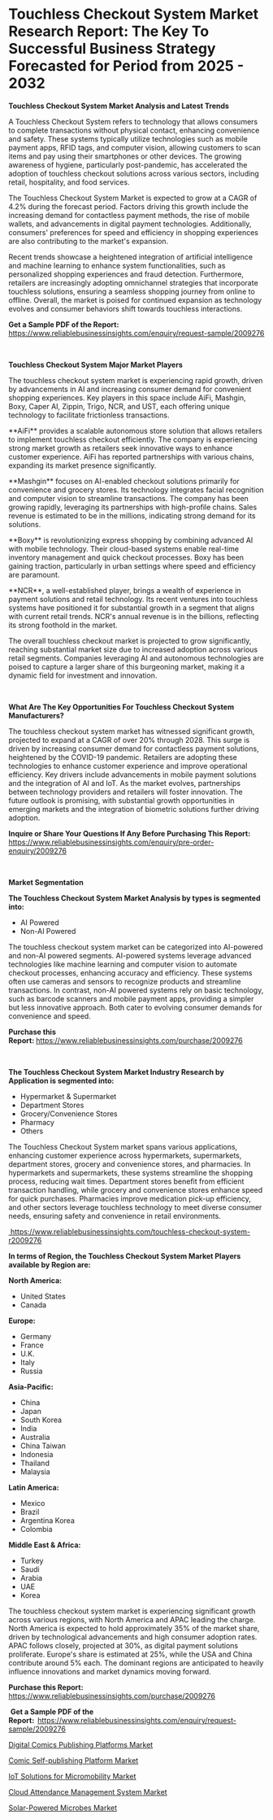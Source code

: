 <p><h1>Touchless Checkout System Market Research Report: The Key To Successful Business Strategy Forecasted for Period from 2025 - 2032</h1></p><p><strong>Touchless Checkout System Market Analysis and Latest Trends</strong></p>
<p><p>A Touchless Checkout System refers to technology that allows consumers to complete transactions without physical contact, enhancing convenience and safety. These systems typically utilize technologies such as mobile payment apps, RFID tags, and computer vision, allowing customers to scan items and pay using their smartphones or other devices. The growing awareness of hygiene, particularly post-pandemic, has accelerated the adoption of touchless checkout solutions across various sectors, including retail, hospitality, and food services.</p><p>The Touchless Checkout System Market is expected to grow at a CAGR of 4.2% during the forecast period. Factors driving this growth include the increasing demand for contactless payment methods, the rise of mobile wallets, and advancements in digital payment technologies. Additionally, consumers' preferences for speed and efficiency in shopping experiences are also contributing to the market's expansion. </p><p>Recent trends showcase a heightened integration of artificial intelligence and machine learning to enhance system functionalities, such as personalized shopping experiences and fraud detection. Furthermore, retailers are increasingly adopting omnichannel strategies that incorporate touchless solutions, ensuring a seamless shopping journey from online to offline. Overall, the market is poised for continued expansion as technology evolves and consumer behaviors shift towards touchless interactions.</p></p>
<p><strong>Get a Sample PDF of the Report:&nbsp;</strong> <a href="https://www.reliablebusinessinsights.com/enquiry/request-sample/2009276?utm_campaign=1877&utm_medium=2&utm_source=Github&utm_content=ia&utm_term=11032025&utm_id=touchless-checkout-system">https://www.reliablebusinessinsights.com/enquiry/request-sample/2009276</a></p>
<p>&nbsp;</p>
<p><strong>Touchless Checkout System Major Market Players</strong></p>
<p><p>The touchless checkout system market is experiencing rapid growth, driven by advancements in AI and increasing consumer demand for convenient shopping experiences. Key players in this space include AiFi, Mashgin, Boxy, Caper AI, Zippin, Trigo, NCR, and UST, each offering unique technology to facilitate frictionless transactions.</p><p>**AiFi** provides a scalable autonomous store solution that allows retailers to implement touchless checkout efficiently. The company is experiencing strong market growth as retailers seek innovative ways to enhance customer experience. AiFi has reported partnerships with various chains, expanding its market presence significantly.</p><p>**Mashgin** focuses on AI-enabled checkout solutions primarily for convenience and grocery stores. Its technology integrates facial recognition and computer vision to streamline transactions. The company has been growing rapidly, leveraging its partnerships with high-profile chains. Sales revenue is estimated to be in the millions, indicating strong demand for its solutions.</p><p>**Boxy** is revolutionizing express shopping by combining advanced AI with mobile technology. Their cloud-based systems enable real-time inventory management and quick checkout processes. Boxy has been gaining traction, particularly in urban settings where speed and efficiency are paramount.</p><p>**NCR**, a well-established player, brings a wealth of experience in payment solutions and retail technology. Its recent ventures into touchless systems have positioned it for substantial growth in a segment that aligns with current retail trends. NCR's annual revenue is in the billions, reflecting its strong foothold in the market.</p><p>The overall touchless checkout market is projected to grow significantly, reaching substantial market size due to increased adoption across various retail segments. Companies leveraging AI and autonomous technologies are poised to capture a larger share of this burgeoning market, making it a dynamic field for investment and innovation.</p></p>
<p>&nbsp;</p>
<p><strong>What Are The Key Opportunities For Touchless Checkout System Manufacturers?</strong></p>
<p><p>The touchless checkout system market has witnessed significant growth, projected to expand at a CAGR of over 20% through 2028. This surge is driven by increasing consumer demand for contactless payment solutions, heightened by the COVID-19 pandemic. Retailers are adopting these technologies to enhance customer experience and improve operational efficiency. Key drivers include advancements in mobile payment solutions and the integration of AI and IoT. As the market evolves, partnerships between technology providers and retailers will foster innovation. The future outlook is promising, with substantial growth opportunities in emerging markets and the integration of biometric solutions further driving adoption.</p></p>
<p><strong>Inquire or Share Your Questions If Any Before Purchasing This Report:</strong> <a href="https://www.reliablebusinessinsights.com/enquiry/pre-order-enquiry/2009276?utm_campaign=1877&utm_medium=2&utm_source=Github&utm_content=ia&utm_term=11032025&utm_id=touchless-checkout-system">https://www.reliablebusinessinsights.com/enquiry/pre-order-enquiry/2009276</a></p>
<p>&nbsp;</p>
<p><strong>Market Segmentation</strong></p>
<p><strong>The Touchless Checkout System Market Analysis by types is segmented into:</strong></p>
<p><ul><li>AI Powered</li><li>Non-AI Powered</li></ul></p>
<p><p>The touchless checkout system market can be categorized into AI-powered and non-AI powered segments. AI-powered systems leverage advanced technologies like machine learning and computer vision to automate checkout processes, enhancing accuracy and efficiency. These systems often use cameras and sensors to recognize products and streamline transactions. In contrast, non-AI powered systems rely on basic technology, such as barcode scanners and mobile payment apps, providing a simpler but less innovative approach. Both cater to evolving consumer demands for convenience and speed.</p></p>
<p><strong>Purchase this Report:&nbsp;</strong><a href="https://www.reliablebusinessinsights.com/purchase/2009276?utm_campaign=1877&utm_medium=2&utm_source=Github&utm_content=ia&utm_term=11032025&utm_id=touchless-checkout-system">https://www.reliablebusinessinsights.com/purchase/2009276</a></p>
<p>&nbsp;</p>
<p><strong>The Touchless Checkout System Market Industry Research by Application is segmented into:</strong></p>
<p><ul><li>Hypermarket & Supermarket</li><li>Department Stores</li><li>Grocery/Convenience Stores</li><li>Pharmacy</li><li>Others</li></ul></p>
<p><p>The Touchless Checkout System market spans various applications, enhancing customer experience across hypermarkets, supermarkets, department stores, grocery and convenience stores, and pharmacies. In hypermarkets and supermarkets, these systems streamline the shopping process, reducing wait times. Department stores benefit from efficient transaction handling, while grocery and convenience stores enhance speed for quick purchases. Pharmacies improve medication pick-up efficiency, and other sectors leverage touchless technology to meet diverse consumer needs, ensuring safety and convenience in retail environments.</p></p>
<p><a href="https://www.reliablebusinessinsights.com/touchless-checkout-system-r2009276?utm_campaign=1877&utm_medium=2&utm_source=Github&utm_content=ia&utm_term=11032025&utm_id=touchless-checkout-system">&nbsp;https://www.reliablebusinessinsights.com/touchless-checkout-system-r2009276</a></p>
<p><strong>In terms of Region, the Touchless Checkout System Market Players available by Region are:</strong></p>
<p>
    <p> <strong> North America: </strong>
        <ul>
            <li>United States</li>
            <li>Canada</li>
        </ul>
        </p> 
    <p> <strong> Europe: </strong>
        <ul>
            <li>Germany</li>
            <li>France</li>
            <li>U.K.</li>
            <li>Italy</li>
            <li>Russia</li>
        </ul>
        </p> 
    <p> <strong> Asia-Pacific: </strong>
        <ul>
            <li>China</li>
            <li>Japan</li>
            <li>South Korea</li>
            <li>India</li>
            <li>Australia</li>
            <li>China Taiwan</li>
            <li>Indonesia</li>
            <li>Thailand</li>
            <li>Malaysia</li>
        </ul>
        </p> 
    <p> <strong> Latin America: </strong>
        <ul>
            <li>Mexico</li>
            <li>Brazil</li>
            <li>Argentina Korea</li>
            <li>Colombia</li>
        </ul>
        </p> 
    <p> <strong> Middle East & Africa: </strong>
        <ul>
            <li>Turkey</li>
            <li>Saudi</li>
            <li>Arabia</li>
            <li>UAE</li>
            <li>Korea</li>
        </ul>
    </p>
    </p>
<p><p>The touchless checkout system market is experiencing significant growth across various regions, with North America and APAC leading the charge. North America is expected to hold approximately 35% of the market share, driven by technological advancements and high consumer adoption rates. APAC follows closely, projected at 30%, as digital payment solutions proliferate. Europe's share is estimated at 25%, while the USA and China contribute around 5% each. The dominant regions are anticipated to heavily influence innovations and market dynamics moving forward.</p></p>
<p><strong>Purchase this Report: </strong><a href="https://www.reliablebusinessinsights.com/purchase/2009276?utm_campaign=1877&utm_medium=2&utm_source=Github&utm_content=ia&utm_term=11032025&utm_id=touchless-checkout-system">https://www.reliablebusinessinsights.com/purchase/2009276</a></p>
<p>&nbsp;<strong>Get a Sample PDF of the Report:&nbsp;&nbsp;</strong><a href="https://www.reliablebusinessinsights.com/enquiry/request-sample/2009276?utm_campaign=1877&utm_medium=2&utm_source=Github&utm_content=ia&utm_term=11032025&utm_id=touchless-checkout-system">https://www.reliablebusinessinsights.com/enquiry/request-sample/2009276</a></p>
<p><strong></strong></p>
<p><p><a href="https://github.com/etapaqanee/Market-Research-Report-List-1/blob/main/digital-comics-publishing-platforms-market.md?utm_campaign=1877&utm_medium=2&utm_source=Github&utm_content=ia&utm_term=11032025&utm_id=touchless-checkout-system">Digital Comics Publishing Platforms Market</a></p><p><a href="https://github.com/wilzeryammy/Market-Research-Report-List-1/blob/main/comic-self-publishing-platform-market.md?utm_campaign=1877&utm_medium=2&utm_source=Github&utm_content=ia&utm_term=11032025&utm_id=touchless-checkout-system">Comic Self-publishing Platform Market</a></p><p><a href="https://github.com/sphaabrose/Market-Research-Report-List-1/blob/main/iot-solutions-for-micromobility-market.md?utm_campaign=1877&utm_medium=2&utm_source=Github&utm_content=ia&utm_term=11032025&utm_id=touchless-checkout-system">IoT Solutions for Micromobility Market</a></p><p><a href="https://github.com/firdwsermald/Market-Research-Report-List-1/blob/main/cloud-attendance-management-system-market.md?utm_campaign=1877&utm_medium=2&utm_source=Github&utm_content=ia&utm_term=11032025&utm_id=touchless-checkout-system">Cloud Attendance Management System Market</a></p><p><a href="https://github.com/CliffMedina6/Market-Research-Report-List-7/blob/main/solar-powered-microbes-market.md?utm_campaign=1877&utm_medium=2&utm_source=Github&utm_content=ia&utm_term=11032025&utm_id=touchless-checkout-system">Solar-Powered Microbes Market</a></p></p>